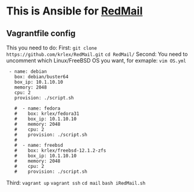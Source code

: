 # This is Ansible for [RedMail](https://www.iredmail.org)

## Vagrantfile config

This you need to do:
First:
`git clone https://github.com/krlex/RedMail.git`
`cd RedMail/`
Second:
You need to uncomment which Linux/FreeBSD OS you want, for exmaple:
`vim OS.yml`

 ```
  - name: debian
    box: debian/buster64
    box_ip: 10.1.10.10
    memory: 2048
    cpu: 2
    provision: ./script.sh

    #  - name: fedora
    #    box: krlex/fedora31
    #    box_ip: 10.1.10.10
    #    memory: 2048
    #    cpu: 2
    #    provision: ./script.sh
    #
    #  - name: freebsd
    #    box: krlex/freebsd-12.1.2-zfs
    #    box_ip: 10.1.10.10
    #    memory: 2048
    #    cpu: 2
    #    provision: ./script.sh
 ```
Third:
`vagrant up`
`vagrant ssh`
`cd mail`
`bash iRedMail.sh`
